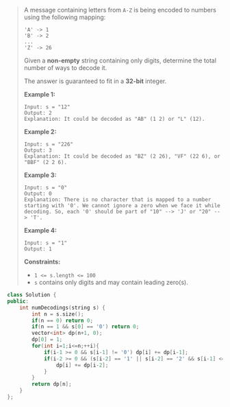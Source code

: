 > A message containing letters from `A-Z` is being encoded to numbers using the following mapping:
>
> ```
> 'A' -> 1
> 'B' -> 2
> ...
> 'Z' -> 26
> ```
>
> Given a **non-empty** string containing only digits, determine the total number of ways to decode it.
>
> The answer is guaranteed to fit in a **32-bit** integer.
>
>  
>
> **Example 1:**
>
> ```
> Input: s = "12"
> Output: 2
> Explanation: It could be decoded as "AB" (1 2) or "L" (12).
> ```
>
> **Example 2:**
>
> ```
> Input: s = "226"
> Output: 3
> Explanation: It could be decoded as "BZ" (2 26), "VF" (22 6), or "BBF" (2 2 6).
> ```
>
> **Example 3:**
>
> ```
> Input: s = "0"
> Output: 0
> Explanation: There is no character that is mapped to a number starting with '0'. We cannot ignore a zero when we face it while decoding. So, each '0' should be part of "10" --> 'J' or "20" --> 'T'.
> ```
>
> **Example 4:**
>
> ```
> Input: s = "1"
> Output: 1
> ```
>
>  
>
> **Constraints:**
>
> - `1 <= s.length <= 100`
> - `s` contains only digits and may contain leading zero(s).

```cpp
class Solution {
public:
    int numDecodings(string s) {
        int n = s.size();
        if(n == 0) return 0;
        if(n == 1 && s[0] == '0') return 0;
        vector<int> dp(n+1, 0);
        dp[0] = 1;
        for(int i=1;i<=n;++i){
            if(i-1 >= 0 && s[i-1] != '0') dp[i] += dp[i-1];
            if(i-2 >= 0 && (s[i-2] == '1' || s[i-2] == '2' && s[i-1] <= '6')){
                dp[i] += dp[i-2];
            }
        }
        return dp[n];
    }
};
```

